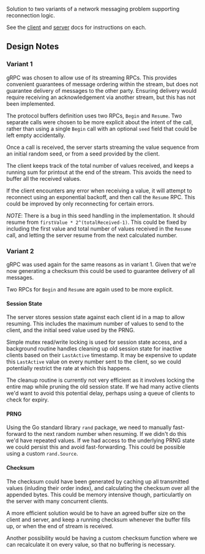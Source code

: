 Solution to two variants of a network messaging problem supporting reconnection logic.

See the [client](client/README.md) and [server](server/README.md) docs for instructions on each.

## Design Notes

### Variant 1

gRPC was chosen to allow use of its streaming RPCs. This provides convenient guarantees of message ordering within the stream, but does not guarantee delivery of messages to the other party. Ensuring delivery would require receiving an acknowledgement via another stream, but this has not been implemented.

The protocol buffers definition uses two RPCs, `Begin` and `Resume`. Two separate calls were chosen to be more explicit about the intent of the call, rather than using a single `Begin` call with an optional `seed` field that could be left empty accidentally. 

Once a call is received, the server starts streaming the value sequence from an initial random seed, or from a seed provided by the client.

The client keeps track of the total number of values received, and keeps a running sum for printout at the end of the stream. This avoids the need to buffer all the received values.

If the client encounters any error when receiving a value, it will attempt to reconnect using an exponential backoff, and then call the `Resume` RPC. This could be improved by only reconnecting for certain errors.

*NOTE*: There is a bug in this seed handling in the implementation. It should resume from `firstValue * 2^(totalReceived-1)`. This could be fixed by including the first value and total number of values received in the `Resume` call, and letting the server resume from the next calculated number.

### Variant 2

gRPC was used again for the same reasons as in variant 1. Given that we're now generating a checksum this could be used to guarantee delivery of all messages.

Two RPCs for `Begin` and `Resume` are again used to be more explicit.

#### Session State

The server stores session state against each client id in a map to allow resuming. This includes the maximum number of values to send to the client, and the initial seed value used by the PRNG.

Simple mutex read/write locking is used for session state access, and a background routine handles cleaning up old session state for inactive clients based on their `LastActive` timestamp. It may be expensive to update this `LastActive` value on every number sent to the client, so we could potentially restrict the rate at which this happens.

The cleanup routine is currently not very efficient as it involves locking the entire map while pruning the old session state. If we had many active clients we'd want to avoid this potential delay, perhaps using a queue of clients to check for expiry.

#### PRNG

Using the Go standard library `rand` package, we need to manually fast-forward to the next random number when resuming. If we didn't do this we'd have repeated values. If we had access to the underlying PRNG state we could persist this and avoid fast-forwarding. This could be possible using a custom `rand.Source`.

#### Checksum

The checksum could have been generated by caching up all transmitted values (inluding their order index), and calculating the checksum over all the appended bytes. This could be memory intensive though, particulartly on the server with many concurrent clients.

A more efficient solution would be to have an agreed buffer size on the client and server, and keep a running checksum whenever the buffer fills up, or when the end of stream is received.

Another possibility would be having a custom checksum function where we can recalculate it on every value, so that no buffering is necessary.